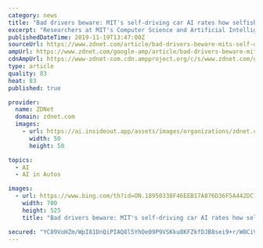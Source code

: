 ```yaml
---
category: news
title: "Bad drivers beware: MIT's self-driving car AI rates how selfish you are on the road"
excerpt: "Researchers at MIT's Computer Science and Artificial Intelligence Laboratory (CSAIL) have developed an AI system for self-driving cars that classifies human drivers' social personalities to improve decision-making in tricky road situations. Special Report: Autonomous Vehicles and the Enterprise (free PDF) This ebook, based on the latest ..."
publishedDateTime: 2019-11-19T13:47:00Z
sourceUrl: https://www.zdnet.com/article/bad-drivers-beware-mits-self-driving-car-ai-rates-how-selfish-you-are-on-the-road/
ampUrl: https://www.zdnet.com/google-amp/article/bad-drivers-beware-mits-self-driving-car-ai-rates-how-selfish-you-are-on-the-road/
cdnAmpUrl: https://www-zdnet-com.cdn.ampproject.org/c/s/www.zdnet.com/google-amp/article/bad-drivers-beware-mits-self-driving-car-ai-rates-how-selfish-you-are-on-the-road/
type: article
quality: 83
heat: 83
published: true

provider:
  name: ZDNet
  domain: zdnet.com
  images:
    - url: https://ai.insideout.app/assets/images/organizations/zdnet.com-50x50.jpg
      width: 50
      height: 50

topics:
  - AI
  - AI in Autos

images:
  - url: https://www.bing.com/th?id=ON.18950338F46EEB17A876D36F5A442DC7
    width: 700
    height: 525
    title: "Bad drivers beware: MIT's self-driving car AI rates how selfish you are on the road"

secured: "YC89VoHZm/WpI81DnQiPIAQ8l5YhOe09P9VSKku8KFZkfDJB8sei9+r/W0CiVd/hL5/xlhreX6IDBsG9czKyuPoBGC5tI+gkFYfDwhNTsXgqzBfL06lq/iNcyIqjfRY3uVFwyXkx/cydDEYyWhRVmFkG+v2advtFQsspzrDO3fielbTBas9KJZXywQf5K4osaikRUDlO8/OUOv62S6sgetRyyttJfXdwaI2faVUzlMzYfaa8As4aQgnyi4B1LeFVa1PA8ocIULMEEos3z75BiA==;XdhpET8FKrP5LEwPawYi9Q=="
---
```



